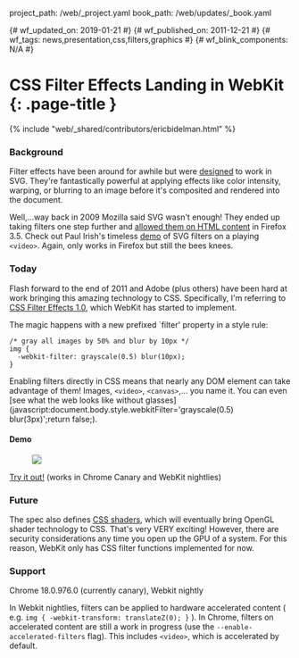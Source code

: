 project_path: /web/_project.yaml book_path: /web/updates/_book.yaml

{# wf_updated_on: 2019-01-21 #} {# wf_published_on: 2011-12-21 #} {# wf_tags: news,presentation,css,filters,graphics #} {# wf_blink_components: N/A #}

# CSS Filter Effects Landing in WebKit {: .page-title }

{% include "web/_shared/contributors/ericbidelman.html" %}

### Background

Filter effects have been around for awhile but were [designed](https://www.w3.org/TR/filter-effects/) to work in SVG. They're fantastically powerful at applying effects like color intensity, warping, or blurring to an image before it's composited and rendered into the document.

Well,...way back in 2009 Mozilla said SVG wasn't enough! They ended up taking filters one step further and [allowed them on HTML content](https://developer.mozilla.org/en-US/docs/Web/SVG/Applying_SVG_effects_to_HTML_content) in Firefox 3.5. Check out Paul Irish's timeless [demo](https://www.paulirish.com/work/videooo.xhtml) of SVG filters on a playing `<video>`. Again, only works in Firefox but still the bees knees.

### Today

Flash forward to the end of 2011 and Adobe (plus others) have been hard at work bringing this amazing technology to CSS. Specifically, I'm referring to [CSS Filter Effects 1.0](https://drafts.fxtf.org/filter-effects/), which WebKit has started to implement.

The magic happens with a new prefixed `filter' property in a style rule:

    /* gray all images by 50% and blur by 10px */
    img {
      -webkit-filter: grayscale(0.5) blur(10px);
    }
    

Enabling filters directly in CSS means that nearly any DOM element can take advantage of them! Images, `<video>`, `<canvas>`,... you name it. You can even [see what the web looks like without glasses](javascript:document.body.style.webkitFilter='grayscale(0.5) blur(3px)';return false;).

#### Demo

<figure><a href="http://html5-demos.appspot.com/static/css/filters/index.html"><img src="/web/updates/images/2011-12-22-css-filter-effects-landing-in-webkit/filter-effects-demo.jpg" style="border-radius:3px;border:1px solid #ccc;"></a></figure>

[Try it out!](http://html5-demos.appspot.com/static/css/filters/index.html) (works in Chrome Canary and WebKit nightlies)

### Future

The spec also defines [CSS shaders](https://www.adobe.com/devnet/archive/html5/articles/css-shaders.html), which will eventually bring OpenGL shader technology to CSS. That's very VERY exciting! However, there are security considerations any time you open up the GPU of a system. For this reason, WebKit only has CSS filter functions implemented for now.

### Support

Chrome 18.0.976.0 (currently canary), Webkit nightly

In Webkit nightlies, filters can be applied to hardware accelerated content ( e.g. `img { -webkit-transform: translateZ(0); }` ). In Chrome, filters on accelerated content are still a work in progress (use the `--enable-accelerated-filters` flag). This includes `<video>`, which is accelerated by default.